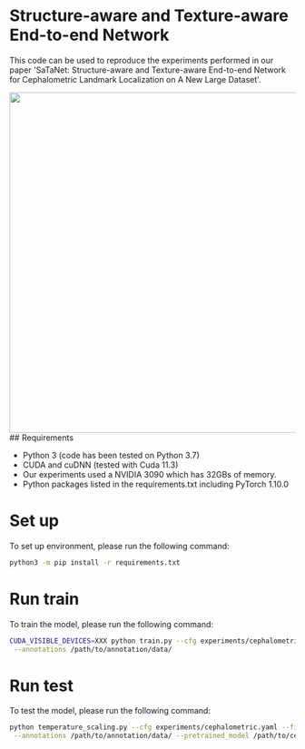 # Structure-aware and Texture-aware End-to-end Network

This code can be used to reproduce the experiments performed in our paper 'SaTaNet: Structure-aware and Texture-aware End-to-end Network for Cephalometric Landmark Localization on A New Large Dataset'.


<div align="center">
  <div style="display: flex;">
    <img src="https://github.com/21wang12/SaTaNet/assets/38482259/b8a273b9-2b85-4637-a650-29a60909cd59" width="600">
  </div>
</div>
## Requirements

- Python 3 (code has been tested on Python 3.7)
- CUDA and cuDNN (tested with Cuda 11.3)
- Our experiments used a NVIDIA 3090 which has 32GBs of memory. 
- Python packages listed in the requirements.txt including PyTorch 1.10.0

# Set up
To set up environment, please run the following command:
```bash
python3 -m pip install -r requirements.txt
```

# Run train
To train the model, please run the following command:
```bash
CUDA_VISIBLE_DEVICES=XXX python train.py --cfg experiments/cephalometric.yaml --training_images /path/to/training/data/ \
 --annotations /path/to/annotation/data/
```

# Run test
To test the model, please run the following command:
```bash
python temperature_scaling.py --cfg experiments/cephalometric.yaml --fine_tuning_images /data1/wangs/datasets/ISBI2015/CHHeatmaps_process/data/RawImage/Test1Data/ \
 --annotations /path/to/annotation/data/ --pretrained_model /path/to/cephalometric_model.pth
```

